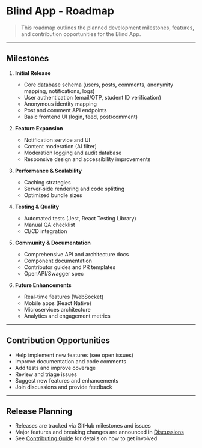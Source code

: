 # Blind App - Roadmap

> This roadmap outlines the planned development milestones, features, and contribution opportunities for the Blind App.

---

## Milestones

1. **Initial Release**
   - Core database schema (users, posts, comments, anonymity mapping, notifications, logs)
   - User authentication (email/OTP, student ID verification)
   - Anonymous identity mapping
   - Post and comment API endpoints
   - Basic frontend UI (login, feed, post/comment)

2. **Feature Expansion**
   - Notification service and UI
   - Content moderation (AI filter)
   - Moderation logging and audit database
   - Responsive design and accessibility improvements

3. **Performance & Scalability**
   - Caching strategies
   - Server-side rendering and code splitting
   - Optimized bundle sizes

4. **Testing & Quality**
   - Automated tests (Jest, React Testing Library)
   - Manual QA checklist
   - CI/CD integration

5. **Community & Documentation**
   - Comprehensive API and architecture docs
   - Component documentation
   - Contributor guides and PR templates
   - OpenAPI/Swagger spec

6. **Future Enhancements**
   - Real-time features (WebSocket)
   - Mobile apps (React Native)
   - Microservices architecture
   - Analytics and engagement metrics

---

## Contribution Opportunities

- Help implement new features (see open issues)
- Improve documentation and code comments
- Add tests and improve coverage
- Review and triage issues
- Suggest new features and enhancements
- Join discussions and provide feedback

---

## Release Planning

- Releases are tracked via GitHub milestones and issues
- Major features and breaking changes are announced in [Discussions](https://github.com/NalinDalal/blind-app/discussions)
- See [Contributing Guide](CONTRIBUTING.md) for details on how to get involved

